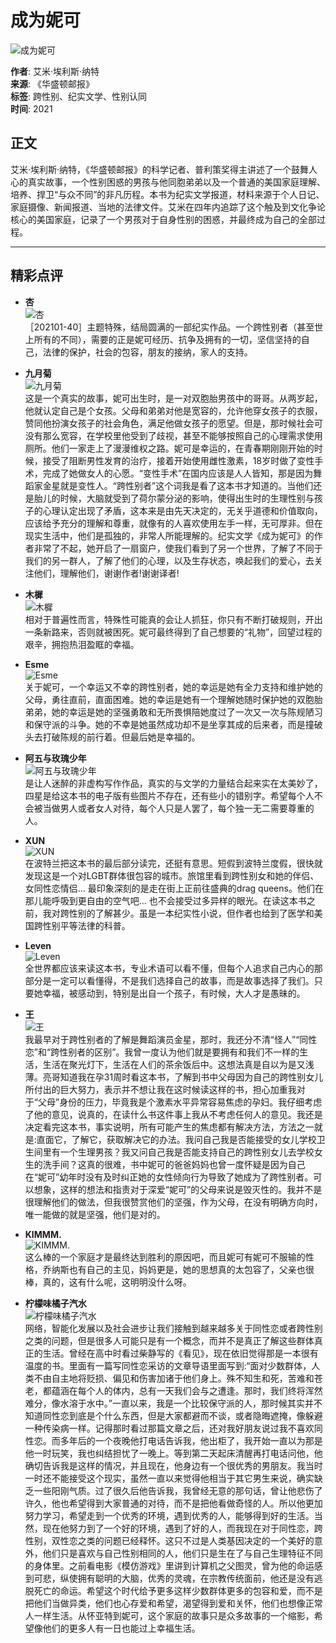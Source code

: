 # 成为妮可

![成为妮可](https://wfqqreader-1252317822.image.myqcloud.com/cover/492/921492/t4_921492.jpg)

**作者**: 艾米·埃利斯·纳特  
**来源**: 《华盛顿邮报》  
**标签**: 跨性别、纪实文学、性别认同  
**时间**: 2021

## 正文

艾米·埃利斯·纳特，《华盛顿邮报》的科学记者、普利策奖得主讲述了一个鼓舞人心的真实故事，一个性别困惑的男孩与他同胞弟弟以及一个普通的美国家庭理解、培养、捍卫“与众不同”的非凡历程。本书为纪实文学报道，材料来源于个人日记、家庭摄像、新闻报道、当地的法律文件。艾米在四年内追踪了这个触及到文化争论核心的美国家庭，记录了一个男孩对于自身性别的困惑，并最终成为自己的全部过程。

---

## 精彩点评

- **杏**  
  ![杏](https://res.weread.qq.com/wravatar/WV0012-7lvIka5ONRhIdHUQ5Hc9wdb/64)  
  ［202101-40］主题特殊，结局圆满的一部纪实作品。一个跨性别者（甚至世上所有的不同），需要的正是妮可经历、抗争及拥有的一切，坚信坚持的自己，法律的保护，社会的包容，朋友的接纳，家人的支持。

- **九月菊**  
  ![九月菊](https://thirdwx.qlogo.cn/mmopen/vi_32/Ubr7u1f1cMZjleuNARzF3VJPYGSv1Mvmo3XsC8DuthrRRibmaeRE8VKlcWLSiaWPVgyULpNJib8Qa37BoKaD9Vnlw/64)  
  这是一个真实的故事，妮可出生时，是一对双胞胎男孩中的哥哥。从两岁起，他就认定自己是个女孩。父母和弟弟对他是宽容的，允许他穿女孩子的衣服，赞同他扮演女孩子的社会角色，满足他做女孩子的愿望。但是，那时候社会可没有那么宽容，在学校里他受到了歧视，甚至不能够按照自己的心理需求使用厕所。他们一家走上了漫漫维权之路。妮可是幸运的，在青春期刚刚开始的时候，接受了阻断男性发育的治疗，接着开始使用雌性激素，18岁时做了变性手术，完成了她做女人的心愿。“变性手术”在国内应该是人人皆知，那是因为舞蹈家金星就是变性人。“跨性别者”这个词我是看了这本书才知道的。当他们还是胎儿的时候，大脑就受到了荷尔蒙分泌的影响，使得出生时的生理性别与孩子的心理认定出现了矛盾，这本来是由先天决定的，无关乎道德和价值取向，应该给予充分的理解和尊重，就像有的人喜欢使用左手一样，无可厚非。但在现实生活中，他们是孤独的，非常人所能理解的。纪实文学《成为妮可》的作者非常了不起，她开启了一扇窗户，使我们看到了另一个世界，了解了不同于我们的另一群人，了解了他们的心理，以及生存状态，唤起我们的爱心，去关注他们，理解他们，谢谢作者!谢谢译者!

- **木樨**  
  ![木樨](https://wx.qlogo.cn/mmhead/50HcP4UOeLWTgYlmibbYIQmdET64bhjh7NymNuGVW64avAlpQD3T2uA/64)  
  相对于普遍性而言，特殊性可能真的会让人抓狂，你只有不断打破规则，开出一条新路来，否则就被困死。妮可最终得到了自己想要的“礼物”，回望过程的艰辛，拥抱热泪盈眶的幸福。

- **Esme**  
  ![Esme](https://res.weread.qq.com/wravatar/WV0019-E79BjvZ0Rx1fFhVJZ~Gcq91/64)  
  关于妮可，一个幸运又不幸的跨性别者，她的幸运是她有全力支持和维护她的父母，勇往直前，直面困难。她的幸运是她有一个理解她随时保护她的双胞胎弟弟，她的幸运是她的坚强勇敢和无所畏惧陪她度过了一次又一次与陈规陋习和保守派的斗争。她的不幸是她虽然成功却不是坐享其成的后来者，而是撞破头去打破陈规的前行着。但最后她是幸福的。

- **阿五与玫瑰少年**  
  ![阿五与玫瑰少年](https://res.weread.qq.com/wravatar/WV0022-r3IGcs0JgTwramcAUwKefea/64)  
  是让人迷醉的非虚构写作作品，真实的与文学的力量结合起来实在太美妙了，四星是给这本书的电子版有些图片不存在，还有些小的错别字。希望每个人不会被当做男人或者女人对待，每个人只是人罢了，每个独一无二需要尊重的人。

- **XUN**  
  ![XUN](https://thirdwx.qlogo.cn/mmopen/vi_32/Q3auHgzwzM7JrnHhTibA3tKibjkXzpD9DicPzDq0QHyOOW6mIgcTIQh1lHIR3icXffiaDbic3cqOGva3gZ90p7mbnTwHf0O5z7iaWGU/64)  
  在波特兰把这本书的最后部分读完，还挺有意思。短假到波特兰度假，很快就发现这是一个对LGBT群体很包容的城市。旅馆里看到跨性别女和她的伴侣、女同性恋情侣... 最印象深刻的是走在街上正前往盛典的drag queens。他们在那儿能呼吸到更自由的空气吧... 也不会接受过多异样的眼光。在读这本书之前，我对跨性别的了解甚少。虽是一本纪实性小说，但作者也给到了医学和美国跨性别平等法律的科普。

- **Leven**  
  ![Leven](https://thirdwx.qlogo.cn/mmopen/vi_32/SJj96wvEYcblartibf1TAecrFC9FMTnlMb8MmJKc2xa0sUTFbjWFUd6XicRhGoJG2tvIv1fkLLKolicz4Wy5pKHlGA2sEr5w9B8cd4ybMfYTrk/64)  
  全世界都应该来读这本书，专业术语可以看不懂，但每个人追求自己内心的那部分是一定可以看懂得，不是我们选择自己的故事，而是故事选择了我们。只要她幸福，被感动到，特别是出自一个孩子，有时候，大人才是愚昧的。

- **王**  
  ![王](https://thirdwx.qlogo.cn/mmopen/vi_32/Q0j4TwGTfTIF5gXA665dYibC2nbGz6uhCgxqMylWYiagybT2yiaSAiaXz9UXZrAfDribiaZT3gVT5UD2H4UyXvzRsP2Q/64)  
  我最早对于跨性别者的了解是舞蹈演员金星，那时，我还分不清“怪人”“同性恋”和“跨性别者的区别”。我曾一度认为他们就是要拥有和我们不一样的生活，生活在聚光灯下，生活在人们的茶余饭后中。这想法真是自以为是又浅薄。亮哥知道我在孕31周时看这本书，了解到书中父母因为自己的跨性别女儿所付出的巨大努力，表示并不想让我在这时候读这样的书，担心加重我对于“父母”身份的压力，毕竟我是个激素水平异常容易焦虑的孕妇。我仔细考虑了他的意见，说真的，在读什么书这件事上我从不考虑任何人的意见。我还是决定看完这本书，事实说明，所有可能产生的焦虑都有解决方法，方法之一就是:直面它，了解它，获取解决它的办法。我问自己我是否能接受的女儿学校卫生间里有一个生理男孩？我又问自己我是否能支持自己的跨性别女儿去学校女生的洗手间？这真的很难，书中妮可的爸爸妈妈也曾一度怀疑是因为自己在“妮可”幼年时没有及时纠正她的女性倾向行为导致了她成为了跨性别者。可以想象，这样的想法和指责对于深爱“妮可”的父母来说是毁灭性的。我并不是很理解他们的做法，但我很赞赏他们的坚强，作为父母，在没有明确方向时，唯一能做的就是坚强，他们是对的。

- **KIMMM.**  
  ![KIMMM.](https://res.weread.qq.com/wravatar/WV0025-zPzJovtsWgCJGRt~NtFF2dc/64)  
  这么棒的一个家庭才是最终达到胜利的原因吧，而且妮可有妮可不服输的性格，乔纳斯也有自己的主见，妈妈更是，她的思想真的太包容了，父亲也很棒，真的，这有什么呢，这明明没什么呀。

- **柠檬味橘子汽水**  
  ![柠檬味橘子汽水](https://wx.qlogo.cn/mmhead/Q3auHgzwzM5DbhiagZ6pxeOseOFIS9CX62UuunDTmjl5BIYHGluKuZQ/64)  
  网络，智能化发展以及社会进步让我们接触到越来越多关于同性恋或者跨性别之类的问题，但是很多人可能只是有一个概念，而并不是真正了解这些群体真正的生活。曾经在高中时看过柴静写的《看见》，现在依旧觉得那是一本很有温度的书。里面有一篇写同性恋采访的文章导语里面写到:“面对少数群体，人类不由自主地将贬损、偏见和伤害加诸于他们身上。殊不知生和死，苦难和苍老，都蕴涵在每个人的体内，总有一天我们会与之遭逢。那时，我们终将浑然难分，像水溶于水中。”一直以来，我是一个比较保守派的人，那时候其实并不知道同性恋到底是个什么东西，但是大家都避而不谈，或者隐晦遮掩，像躲避一种传染病一样。记得那时看过那篇文章之后，还对我好朋友说过我不喜欢同性恋。而多年后的一个夜晚他打电话告诉我，他出柜了，我开始一直以为那是他一时玩笑，我也纠结担忧了一晚上。等到第二天起床清醒再打电话问他，他确切告诉我是这样的情况，并且现在，他身边有一个很优秀的男朋友。我当时一时还不能接受这个现实，虽然一直以来觉得他相当于其它男生来说，确实缺乏一些阳刚气质。过了很久后他告诉我，我曾经无意的那句话，曾让他悲伤了许久，他也希望得到大家普通的对待，而不是把他看做奇怪的人。所以他更加努力学习，希望走到一个优秀的环境，遇到优秀的人，能够得到好的生活。当然，现在他努力到了一个好的环境，遇到了好的人，而我现在对于同性恋，跨性别，双性恋之类的问题已经释怀。这只不过是人类基因决定的一个美好的意外，他们只是喜欢与自己性别相同的人，他们只是生在了与自己生理特征不同的身体里。之前看电影《模仿游戏》里讲到计算机之父图灵，曾为他的命运感到可悲，纵使拥有聪明的大脑，优秀的灵魂，在宗教传统面前，他还是没有逃脱死亡的命运。希望这个时代给予更多这样少数群体更多的包容和爱，而不是把他们当做异类，他们也心存爱和希望，渴望得到爱和关怀，他们也想像正常人一样生活。从怀亚特到妮可，这个家庭的故事只是众多故事的一个缩影，希望像他们的更多人有一日也能过上幸福生活。
<!-- tcd_original_link https://weread.qq.com/wrpage/book/share/921492?from=pingshuke -->
